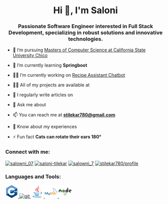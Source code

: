 <h1 align="center">Hi 👋, I'm Saloni</h1>
<h3 align="center">Passionate Software Engineer interested in Full Stack Development, specializing in robust solutions and innovative technologies.</h3>

- 🏫 I’m pursuing [Masters of Computer Science at California State University Chico](<TBD>)

- 🌱 I’m currently learning **Springboot**

- 👩‍💻 I’m currently working on [Recipe Assistant Chatbot](<Link>)

- 👨‍💻 All of my projects are available at [<Link>](<Link>)

- 📝 I regularly write articles on [<TBD>](<TBD>)

- 💬 Ask me about **<TBD>**

- 📫 You can reach me at **stilekar780@gmail.com**

- 📄 Know about my experiences [<Resume Link>](<Resume Link>)

- ⚡ Fun fact **Cats can rotate their ears 180°**

<h3 align="left">Connect with me:</h3>
<p align="left">
<a href="https://twitter.com/salowni_07" target="blank"><img align="center" src="https://raw.githubusercontent.com/rahuldkjain/github-profile-readme-generator/master/src/images/icons/Social/twitter.svg" alt="salowni_07" height="30" width="40" /></a>
<a href="https://linkedin.com/in/saloni-tilekar" target="blank"><img align="center" src="https://raw.githubusercontent.com/rahuldkjain/github-profile-readme-generator/master/src/images/icons/Social/linked-in-alt.svg" alt="saloni-tilekar" height="30" width="40" /></a>
<a href="https://instagram.com/salowni_7" target="blank"><img align="center" src="https://raw.githubusercontent.com/rahuldkjain/github-profile-readme-generator/master/src/images/icons/Social/instagram.svg" alt="salowni_7" height="30" width="40" /></a>
<a href="https://auth.geeksforgeeks.org/user/stilekar780/profile" target="blank"><img align="center" src="https://raw.githubusercontent.com/rahuldkjain/github-profile-readme-generator/master/src/images/icons/Social/geeks-for-geeks.svg" alt="stilekar780/profile" height="30" width="40" /></a>
</p>

<h3 align="left">Languages and Tools:</h3>
<p align="left"> <a href="https://www.w3schools.com/cpp/" target="_blank" rel="noreferrer"> <img src="https://raw.githubusercontent.com/devicons/devicon/master/icons/cplusplus/cplusplus-original.svg" alt="cplusplus" width="40" height="40"/> </a> <a href="https://git-scm.com/" target="_blank" rel="noreferrer"> <img src="https://www.vectorlogo.zone/logos/git-scm/git-scm-icon.svg" alt="git" width="40" height="40"/> </a> <a href="https://www.java.com" target="_blank" rel="noreferrer"> <img src="https://raw.githubusercontent.com/devicons/devicon/master/icons/java/java-original.svg" alt="java" width="40" height="40"/> </a> <a href="https://www.mysql.com/" target="_blank" rel="noreferrer"> <img src="https://raw.githubusercontent.com/devicons/devicon/master/icons/mysql/mysql-original-wordmark.svg" alt="mysql" width="40" height="40"/> </a> <a href="https://nodejs.org" target="_blank" rel="noreferrer"> <img src="https://raw.githubusercontent.com/devicons/devicon/master/icons/nodejs/nodejs-original-wordmark.svg" alt="nodejs" width="40" height="40"/> </a> </p>

